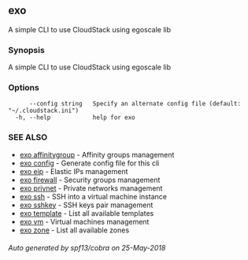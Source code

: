 ## exo

A simple CLI to use CloudStack using egoscale lib

### Synopsis

A simple CLI to use CloudStack using egoscale lib

### Options

```
      --config string   Specify an alternate config file (default: "~/.cloudstack.ini")
  -h, --help            help for exo
```

### SEE ALSO

* [exo affinitygroup](exo_affinitygroup.md)	 - Affinity groups management
* [exo config](exo_config.md)	 - Generate config file for this cli
* [exo eip](exo_eip.md)	 - Elastic IPs management
* [exo firewall](exo_firewall.md)	 - Security groups management
* [exo privnet](exo_privnet.md)	 - Private networks management
* [exo ssh](exo_ssh.md)	 - SSH into a virtual machine instance
* [exo sshkey](exo_sshkey.md)	 - SSH keys pair management
* [exo template](exo_template.md)	 - List all available templates
* [exo vm](exo_vm.md)	 - Virtual machines management
* [exo zone](exo_zone.md)	 - List all available zones

###### Auto generated by spf13/cobra on 25-May-2018
